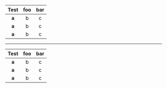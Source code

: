 **Test** | foo | bar |
:-----:|:-----:|:-----:
**a** | b | c
**a** | b | c
**a** | b | c

---

**Test** | foo | bar |
:-----:|:-----:|:-----:
**a** | b | c
**a** | b | c
**a** | b | c
